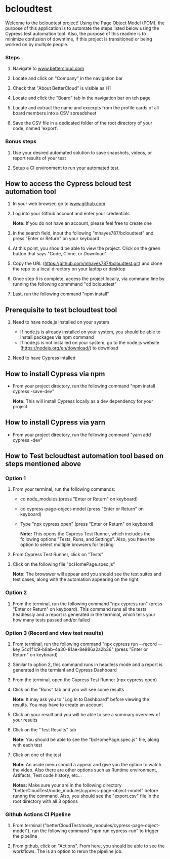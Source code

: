# bcloudtest

Welcome to the bcloudtest project! Using the Page Object Model (POM), the purpose of this application is to automate the steps listed below using the Cypress test automation tool. Also, the purpose of this readme is to minimize confusion of downtime, if  this project is transitioned or being worked on by multiple people.  

### Steps

1. Navigate to www.bettercloud.com

2. Locate and click on "Company" in the navigation bar

3. Check that "About BetterCloud" is visible as H1

4. Locate and click the "Board" tab in the navigation bar on teh page

5. Locate and extract the name and excerpts from the profile cards of all board members into a CSV spreadsheet

6. Save the CSV file in a dedicated folder of the root directory of your code, named 'export'.

### Bonus steps

1. Use your desired automated solution to save snapshots, videos, or report results of your test

2. Setup a CI environment to run your automated test. 

## How to access the Cypress bcloud test automation tool

1. In your web browser, go to www.github.com

2. Log into your Github account and enter your credentials
   
   **Note:** If you do not have an account, please feel free to create one

3. In the search field, input the following "mhayes787/bcloudtest" and press "Enter or Return" on your keyboard

4. At this point, you should be able to view the project. Click on the green button that says "Code, Clone, or Download"

5. Copy the URL (https://github.com/mhayes787/bcloudtest.git) and clone the repo to a local directory on your laptop or desktop

6. Once step 5 is complete, access the project locally, via command line by running the following commmand "cd bcloudtest"

7. Last, run the following command "npm install"

## Prerequisite to test bcloudtest tool

1. Need to have node.js installed on your system
   * If node.js is already installed on your system, you should be able to install packages via npm command
   * If node.js is not installed on your system, go to the node.js website (https://nodejs.org/en/download/) to download

2. Need to have Cypress intalled

## How to install Cypress via npm

* From your project directory, run the following command "npm install cypress -save-dev"
  
  **Note:** This will install Cypress locally as a dev dependency for your project

## How to install Cypress via yarn

* From your project directory, run the following command "yarn add cypress -dev"

## How to Test bcloudtest automation tool based on steps mentioned above

### Option 1

1. From your terminal, run the following commands:
   * cd node_modules (press "Enter or Return" on keyboard)
   * cd cypress-page-object-model (press "Enter or Return" on keyboard)
   * Type "npx cypress open" (press "Enter or Return" on keyboard)
     
     **Note:** This opens the Cypress Test Runner, which includes the following options "Tests, Runs, and Settings". Also, you have the option to select multiple browsers for testing
     
2. From Cypress Test Runner, click on "Tests"

3. Click on the following file "bcHomePage.spec.js"
   
   **Note:** The browswer will appear and you should see the test suites and test cases, along with the automation appearing on the right.

### Option 2

1. From the terminal, run the following command "npx cypress run" (press "Enter or Return" on keyboard). This command runs all the tests headlessly and a report is generated in the terminal, which tells your how many tests passed and/or failed 


### Option 3 (Record and view test results)

1. From terminal, run the following command "npx cypress run --record --key 54d1f1c9-b8ab-4a30-81ae-8e986a2a2b36" (press "Enter or Return" on keyboard)

2. Similar to option 2, this command runs in headless mode and a report is generated in the termianl and Cypress Dashboard

3. From the terminal, open the Cypress Test Runner (npx cypress open)

4. Click on the "Runs" tab and you will see some results
   
   **Note:** It may ask you to "Log In to Dashboard" before viewing the results. You may have to create an account

5. Click on your result and you will be able to see a summary overview of your results

6. Click on the "Test Results" tab 
   
   **Note:** You should be able to see the "bcHomePage.spec.js" file, along with each test
 
7. Click on one of the test
   
   **Note:** An aside menu should a appear and give you the option to watch the video. Also there are other options such as Runtime environment, Artifacts, Test code history, etc...
   
   **Notes:** Make sure your are in the following directory "betterCloudTest/node_modules/cypress-page-object-model" before runnng the command. Also, you should see the "export.csv" file in the root directory with all 3 options
   
### Github Actions CI Pipeline 

1. From terminal ("betterCloudTest/node_modules/cypress-page-object-model"), run the following command "npm run cypress-run" to trigger the pipeline

2. From github, click on "Actions". From here, you should be able to see the workflows. The is an option to rerun the pipeline job. 




